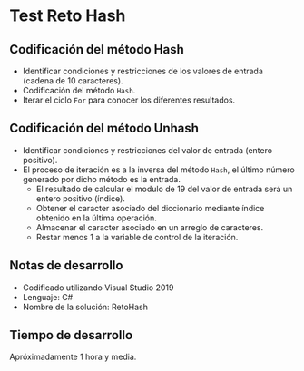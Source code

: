 # Test Reto Hash

## Codificación del método Hash
* Identificar condiciones y restricciones de los valores de entrada (cadena de 10 caracteres).
* Codificación del método `Hash`.
* Iterar el ciclo `For` para conocer los diferentes resultados.

## Codificación del método Unhash
* Identificar condiciones y restricciones del valor de entrada (entero positivo).
* El proceso de iteración es a la inversa del método `Hash`, el último número generado por dicho método es la entrada.
  * El resultado de calcular el modulo de 19 del valor de entrada será un entero positivo (índice).
  * Obtener el caracter asociado del diccionario mediante índice obtenido en la última operación.
  * Almacenar el caracter asociado en un arreglo de caracteres.
  * Restar menos 1 a la variable de control de la iteración.

## Notas de desarrollo
* Codificado utilizando Visual Studio 2019
* Lenguaje: C#
* Nombre de la solución: RetoHash

## Tiempo de desarrollo
Apróximadamente 1 hora y media. 